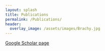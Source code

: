 ```yaml
---
layout: splash
title: Publications
permalink: /Publications/
header:
  overlay_image: /assets/images/Brachy.jpg
---
```



[Google Scholar page](https://scholar.google.com/citations?user=WcgLCEIAAAAJ&hl=en)
